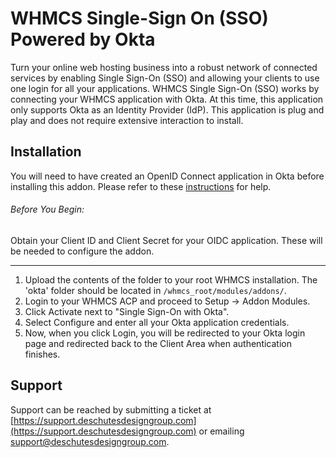 # WHMCS Single-Sign On (SSO) Powered by Okta

Turn your online web hosting business into a robust network of connected services by enabling Single Sign-On (SSO) and allowing your clients to use one login for all your applications. WHMCS Single Sign-On (SSO) works by connecting your WHMCS application with Okta. At this time, this application only supports Okta as an Identity Provider (IdP). This application is plug and play and does not require extensive interaction to install.

## Installation

You will need to have created an OpenID Connect application in Okta before installing this addon. Please refer to these [instructions](https://developer.okta.com/docs/guides/add-an-external-idp/saml2/register-app-in-okta/) for help.

###### Before You Begin:

Obtain your Client ID and Client Secret for your OIDC application. These will be needed to configure the addon.

***

1. Upload the contents of the folder to your root WHMCS installation. The 'okta' folder should be located in `/whmcs_root/modules/addons/`.
2. Login to your WHMCS ACP and proceed to Setup -> Addon Modules.
3. Click Activate next to "Single Sign-On with Okta".
4. Select Configure and enter all your Okta application credentials.
5. Now, when you click Login, you will be redirected to your Okta login page and redirected back to the Client Area when authentication finishes. 

## Support
Support can be reached by submitting a ticket at [https://support.deschutesdesigngroup.com](https://support.deschutesdesigngroup.com) or emailing [support@deschutesdesigngroup.com](mailto://support@deschutesdesigngroup.com).